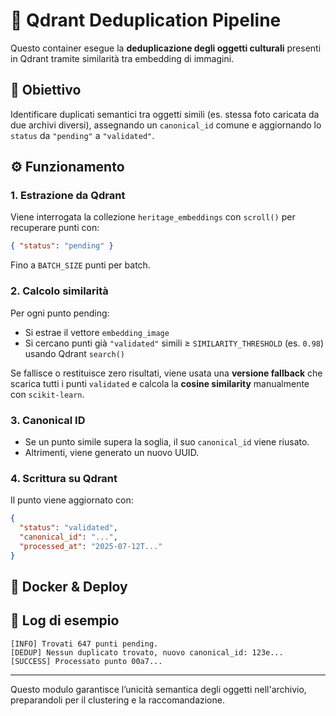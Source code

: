 
# 🧠 Qdrant Deduplication Pipeline

Questo container esegue la **deduplicazione degli oggetti culturali** presenti in Qdrant tramite similarità tra embedding di immagini. 

## 🎯 Obiettivo

Identificare duplicati semantici tra oggetti simili (es. stessa foto caricata da due archivi diversi), assegnando un `canonical_id` comune e aggiornando lo `status` da `"pending"` a `"validated"`.

## ⚙️ Funzionamento

### 1. Estrazione da Qdrant

Viene interrogata la collezione `heritage_embeddings` con `scroll()` per recuperare punti con:

```json
{ "status": "pending" }
```

Fino a `BATCH_SIZE` punti per batch.

### 2. Calcolo similarità

Per ogni punto pending:
- Si estrae il vettore `embedding_image`
- Si cercano punti già `"validated"` simili ≥ `SIMILARITY_THRESHOLD` (es. `0.98`) usando Qdrant `search()`

Se fallisce o restituisce zero risultati, viene usata una **versione fallback** che scarica tutti i punti `validated` e calcola la **cosine similarity** manualmente con `scikit-learn`.

### 3. Canonical ID

- Se un punto simile supera la soglia, il suo `canonical_id` viene riusato.
- Altrimenti, viene generato un nuovo UUID.

### 4. Scrittura su Qdrant

Il punto viene aggiornato con:
```json
{
  "status": "validated",
  "canonical_id": "...",
  "processed_at": "2025-07-12T..."
}
```

## 🐳 Docker & Deploy

## 📜 Log di esempio

```
[INFO] Trovati 647 punti pending.
[DEDUP] Nessun duplicato trovato, nuovo canonical_id: 123e...
[SUCCESS] Processato punto 00a7...
```



---

Questo modulo garantisce l’unicità semantica degli oggetti nell'archivio, preparandoli per il clustering e la raccomandazione.
